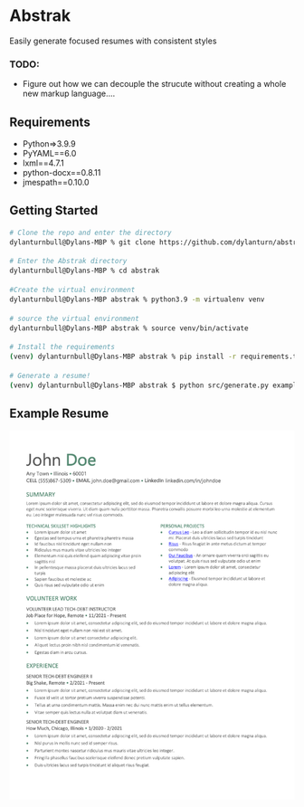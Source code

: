 # Abstrak
Easily generate focused resumes with consistent styles

### TODO:
- Figure out how we can decouple the strucute without creating a whole new markup language....

## Requirements
- Python=>3.9.9
- PyYAML==6.0
- lxml==4.7.1
- python-docx==0.8.11
- jmespath==0.10.0

## Getting Started
```sh
# Clone the repo and enter the directory
dylanturnbull@Dylans-MBP % git clone https://github.com/dylanturn/abstrak.git

# Enter the Abstrak directory
dylanturnbull@Dylans-MBP % cd abstrak

#Create the virtual environment
dylanturnbull@Dylans-MBP abstrak % python3.9 -m virtualenv venv

# source the virtual environment
dylanturnbull@Dylans-MBP abstrak % source venv/bin/activate

# Install the requirements
(venv) dylanturnbull@Dylans-MBP abstrak % pip install -r requirements.txt

# Generate a resume!
(venv) dylanturnbull@Dylans-MBP abstrak $ python src/generate.py example-resume-data.yml example-resume-style.yml example-resume.docx
```

## Example Resume
![example-resume](examples/example-resume.png)